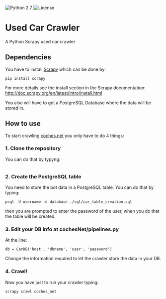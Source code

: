 ![Python 2.7](https://img.shields.io/badge/python-2.7-blue.svg)
![License](https://img.shields.io/github/license/mashape/apistatus.svg)
# Used Car Crawler

A Python Scrapy used car crawler

## Dependencies

You have to install [Scrapy](https://github.com/scrapy/scrapy) which can be done by:

````
pip install scrapy
`````
For more details see the install section in the Scrapy documentation: http://doc.scrapy.org/en/latest/intro/install.html

You also will have to get a PostgreSQL Database where the data will be stored in.

## How to use

To start crawling [coches.net](https://www.coches.net) you only have to do 4 things:

### 1. Clone the repository

You can do that by typyng:

````

````

### 2. Create the PostgreSQL table

You need to store the bot data in a PostgreSQL table. You can do that by typing:

````
psql -U username -d database ./sql/car_table_creation.sql
````
then you are prompted to enter the password of the user, when you do that the table will be created.

### 3. Edit your DB info at cochesNet/pipelines.py

At the line:

````
db = CarDB('host', 'dbname', 'user', 'password')
````

Change the information required to let the crawler store the data in your DB.

### 4. Crawl!

Now you have just to run your crawler typing:

````
scrapy crawl coches_net
````

